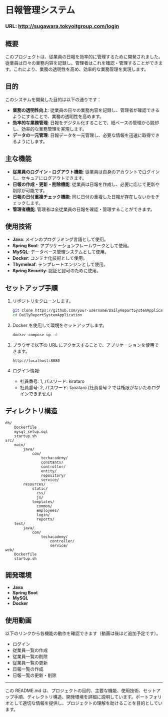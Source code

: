 # 日報管理システム

### URL: http://sugawara.tokyoitgroup.com/login

## 概要

このプロジェクトは、従業員の日報を効率的に管理するために開発されました。従業員は日々の業務内容を記録し、管理者はこれを確認・管理することができます。これにより、業務の透明性を高め、効率的な業務管理を実現します。

## 目的

このシステムを開発した目的は以下の通りです：

- **業務の透明性向上**: 従業員の日々の業務内容を記録し、管理者が確認できるようにすることで、業務の透明性を高めます。
- **効率的な業務管理**: 日報をデジタル化することで、紙ベースの管理から脱却し、効率的な業務管理を実現します。
- **データの一元管理**: 日報データを一元管理し、必要な情報を迅速に取得できるようにします。

## 主な機能

- **従業員のログイン・ログアウト機能**: 従業員は自身のアカウントでログインし、セキュアにログアウトできます。
- **日報の作成・更新・削除機能**: 従業員は日報を作成し、必要に応じて更新や削除が可能です。
- **日報の日付重複チェック機能**: 同じ日付の重複した日報が存在しないかをチェックします。
- **管理者機能**: 管理者は全従業員の日報を確認・管理することができます。

## 使用技術

- **Java**: メインのプログラミング言語として使用。
- **Spring Boot**: アプリケーションフレームワークとして使用。
- **MySQL**: データベース管理システムとして使用。
- **Docker**: コンテナ化技術として使用。
- **Thymeleaf**: テンプレートエンジンとして使用。
- **Spring Security**: 認証と認可のために使用。

## セットアップ手順

1. リポジトリをクローンします。

   ```sh
   git clone https://github.com/your-username/DailyReportSystemApplication.git
   cd DailyReportSystemApplication
   ```

2. Docker を使用して環境をセットアップします。

   ```sh
   docker-compose up -d
   ```

3. ブラウザで以下の URL にアクセスすることで、アプリケーションを使用できます。

   ```
   http://localhost:8080
   ```

4. ログイン情報:
   - 社員番号: 1, パスワード: kirataro
   - 社員番号: 2, パスワード: tanataro (社員番号 2 では権限がないためログインできません)

## ディレクトリ構造

```
db/
    Dockerfile
    mysql_setup.sql
    startup.sh
src/
    main/
        java/
            com/
                techacademy/
                constants/
                controller/
                entity/
                repository/
                service/
        resources/
            static/
              css/
              js/
            templates/
              common/
              employees/
              login/
              reports/
    test/
        java/
            com/
                techacademy/
                    controller/
                    service/
web/
    Dockerfile
    startup.sh
```

## 開発環境

- **Java**
- **Spring Boot**
- **MySQL**
- **Docker**

## 使用動画

以下のリンクから各機能の動作を確認できます（動画は後ほど追加予定です）。

- ログイン
- 従業員一覧の作成
- 従業員一覧の削除
- 従業員一覧の更新
- 日報一覧の作成
- 日報一覧の更新・削除

---

この README.md は、プロジェクトの目的、主要な機能、使用技術、セットアップ手順、ディレクトリ構造、開発環境を詳細に説明しています。ポートフォリオとして適切な情報を提供し、プロジェクトの理解を助けることを目的としています。
